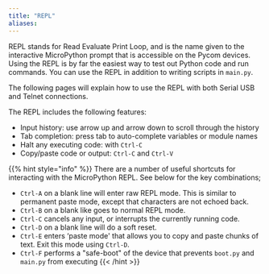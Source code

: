 ```yaml
---
title: "REPL"
aliases:
---
```

REPL stands for Read Evaluate Print Loop, and is the name given to the interactive MicroPython prompt that is accessible on the Pycom devices. Using the REPL is by far the easiest way to test out Python code and run commands. You can use the REPL in addition to writing scripts in `main.py`.

The following pages will explain how to use the REPL with both Serial USB and Telnet connections.

The REPL includes the following features:

* Input history: use arrow up and arrow down to scroll through the history
* Tab completion: press tab to auto-complete variables or module names
* Halt any executing code: with `Ctrl-C`
* Copy/paste code or output: `Ctrl-C` and `Ctrl-V`

{{% hint style="info" %}}
There are a number of useful shortcuts for interacting with the MicroPython REPL. See below for the key combinations;

* `Ctrl-A` on a blank line will enter raw REPL mode. This is similar to permanent paste mode, except that characters are not echoed back.
* `Ctrl-B` on a blank like goes to normal REPL mode.
* `Ctrl-C` cancels any input, or interrupts the currently running code.
* `Ctrl-D` on a blank line will do a soft reset.
* `Ctrl-E` enters ‘paste mode' that allows you to copy and paste chunks of text. Exit this mode using `Ctrl-D`.
* `Ctrl-F` performs a "safe-boot" of the device that prevents `boot.py` and `main.py` from executing
{{< /hint >}}


